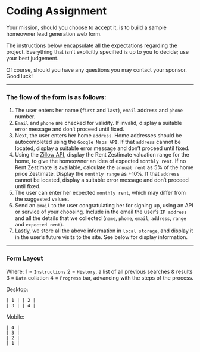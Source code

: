 # Coding Assignment

Your mission, should you choose to accept it, is to build a sample homeowner lead generation web form.

The instructions below encapsulate all the expectations regarding the project. Everything that isn’t explicitly specified is up to you to decide; use your best judgement.

Of course, should you have any questions you may contact your sponsor. Good luck!

---

### The flow of the form is as follows:

1. The user enters her name (`first` and `last`), `email` address and `phone` number.
2. `Email` and `phone` are checked for validity. If invalid, display a suitable error message and don’t proceed until fixed.
3. Next, the user enters her home `address`. Home addresses should be autocompleted using the `Google Maps API`. If that `address` cannot be located, display a suitable error message and don’t proceed until fixed.
4. Using the [Zillow API](https://www.zillow.com/howto/api/APIOverview.htm), display the Rent Zestimate valuation range for the home, to give the homeowner an idea of expected `monthly rent`. If no Rent Zestimate is available, calculate the `annual rent` as 5% of the home price Zestimate. Display the `monthly range` as ±10%. If that `address` cannot be located, display a suitable error message and don’t proceed until fixed.
5. The user can enter her expected `monthly rent`, which may differ from the suggested values.
6. Send an `email` to the user congratulating her for signing up, using an API or service of your choosing. Include in the email the user’s `IP address` and all the details that we collected (`name`, `phone`, `email`, `address`, `range` and `expected rent`).
7. Lastly, we store all the above information in `local storage`, and display it in the user’s future visits to the site. See below for display information.

---

### Form Layout
Where:
1 = `Instructions`
2 = `History`, a list of all previous searches & results
3 = `Data` collation
4 = `Progress` bar, advancing with the steps of the process.

Desktop:
```
| 1 | | 2 |
| 3 | | 4 |
```
Mobile:
```
| 4 |
| 3 |
| 2 |
| 1 |
```